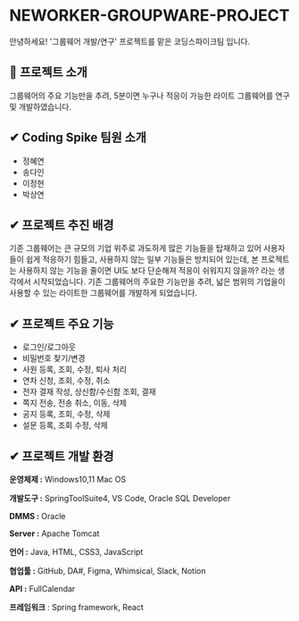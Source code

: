 # **NEWORKER-GROUPWARE-PROJECT**

안녕하세요! '그룹웨어 개발/연구' 프로젝트를 맡은 코딩스파이크팀 입니다.

## **📌 프로젝트 소개**

그룹웨어의 주요 기능만을 추려, 5분이면 누구나 적응이 가능한 라이트 그룹웨어를 연구 및 개발하였습니다. 

## **✔ Coding Spike 팀원 소개**

- 정혜연
- 송다인
- 이정현
- 박상연

## **✔ 프로젝트 추진 배경**

기존 그룹웨어는 큰 규모의 기업 위주로 과도하게 많은 기능들을 탑재하고 있어 사용자들이 쉽게 적응하기 힘들고, 사용하지 않는 일부 기능들은  방치되어 있는데, 본 프로젝트는 사용하지 않는 기능을 줄이면 UI도 보다 단순해져 적응이 쉬워지지 않을까? 라는 생각에서 시작되었습니다. 기존 그룹웨어의 주요한 기능만을 추려, 넓은 범위의 기업을이 사용할 수 있는 라이트한 그룹웨어를 개발하게 되었습니다.

## **✔ 프로젝트 주요 기능**

- 로그인/로그아웃
- 비밀번호 찾기/변경
- 사원 등록, 조회, 수정, 퇴사 처리
- 연차 신청, 조회, 수정, 취소
- 전자 결재 작성, 상신함/수신함 조회, 결재
- 쪽지 전송, 전송 취소, 이동, 삭제
- 공지 등록, 조회, 수정, 삭제
- 설문 등록, 조회 수정, 삭제

## **✔ 프로젝트 개발 환경**

**운영체제 :** Windows10,11 Mac OS

**개발도구 :** SpringToolSuite4, VS Code, Oracle SQL Developer

**DMMS :** Oracle

**Server :** Apache Tomcat 

**언어 :** Java, HTML, CSS3, JavaScript

**협업툴 :** GitHub, DA#, Figma, Whimsical, Slack, Notion

**API :** FullCalendar

**프레임워크** : Spring framework, React
